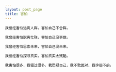 ```yaml
---
layout: post_page
title: 害怕
---
```


    我曾经害怕远离人群，害怕自己不合群。

    我曾经害怕脱离忙碌，害怕自己没事做。

    我曾经害怕思索未来，害怕自己没未来。

    我曾经害怕探寻真实，害怕真实太残酷。

    我害怕很多，我错过很多，我质疑自己，我不敢面对，我徘徊不前。
